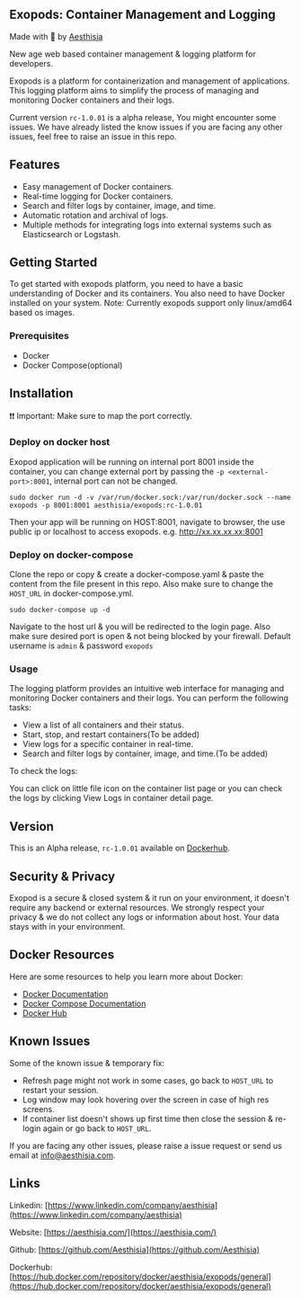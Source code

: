 ## Exopods: Container Management and Logging


Made with 🧡 by [Aesthisia](https://www.linkedin.com/company/aesthisia)

New age web based container management &amp; logging platform for developers.

Exopods is a platform for containerization and management of applications. This logging platform aims to simplify the process of managing and monitoring Docker containers and their logs.

Current version `rc-1.0.01` is a alpha release, You might encounter some issues. We have already listed the know issues if you are facing any other issues, feel free to raise an issue in this repo.

## Features

- Easy management of Docker containers.
- Real-time logging for Docker containers.
- Search and filter logs by container, image, and time.
- Automatic rotation and archival of logs.
- Multiple methods for integrating logs into external systems such as Elasticsearch or Logstash.

## Getting Started

To get started with exopods platform, you need to have a basic understanding of Docker and its containers. You also need to have Docker installed on your system.
Note: Currently exopods support only linux/amd64 based os images. 

### Prerequisites

- Docker
- Docker Compose(optional)

## Installation

❗❗ Important: Make sure to map the port correctly. 

### Deploy on docker host

Exopod application will be running on internal port 8001 inside the container, you can change external port by passing the `-p <external-port>:8001`, internal port can not be changed.


```
sudo docker run -d -v /var/run/docker.sock:/var/run/docker.sock --name exopods -p 8001:8001 aesthisia/exopods:rc-1.0.01
```

Then your app will be running on HOST:8001, navigate to browser, the use public ip or localhost to access exopods. e.g. http://xx.xx.xx.xx:8001


### Deploy on docker-compose

Clone the repo or copy & create a docker-compose.yaml & paste the content from the file present in this repo. Also make sure to change the `HOST_URL` in docker-compose.yml. 

```
sudo docker-compose up -d
```


Navigate to the host url & you will be redirected to the login page. Also make sure desired port is open & not being blocked by your firewall. Default username is `admin` & password `exopods`


### Usage

The logging platform provides an intuitive web interface for managing and monitoring Docker containers and their logs. You can perform the following tasks:

- View a list of all containers and their status.
- Start, stop, and restart containers(To be added)
- View logs for a specific container in real-time.
- Search and filter logs by container, image, and time.(To be added)

To check the logs:

You can click on little file icon on the container list page or you can check the logs by clicking View Logs in container detail page.

## Version

This is an Alpha release, `rc-1.0.01` available on [Dockerhub](https://hub.docker.com/repository/docker/aesthisia/exopods/general).

## Security & Privacy

Exopod is a secure & closed system & it run on your environment, it doesn't require any backend or external resources. We strongly respect your privacy & we do not collect any logs or information about host. Your data stays with in your environment. 


## Docker Resources

Here are some resources to help you learn more about Docker:

- [Docker Documentation](https://docs.docker.com/)
- [Docker Compose Documentation](https://docs.docker.com/compose/)
- [Docker Hub](https://hub.docker.com/)

## Known Issues

Some of the known issue & temporary fix:

- Refresh page might not work in some cases, go back to `HOST_URL` to restart your session.
- Log window may look hovering over the screen in case of high res screens. 
- If container list doesn't shows up first time then close the session & re-login again or go back to `HOST_URL`.

If you are facing any other issues, please raise a issue request or send us email at info@aesthisia.com.


## Links

Linkedin: [https://www.linkedin.com/company/aesthisia](https://www.linkedin.com/company/aesthisia)

Website: [https://aesthisia.com/](https://aesthisia.com/)

Github: [https://github.com/Aesthisia](https://github.com/Aesthisia)

Dockerhub: [https://hub.docker.com/repository/docker/aesthisia/exopods/general](https://hub.docker.com/repository/docker/aesthisia/exopods/general)

